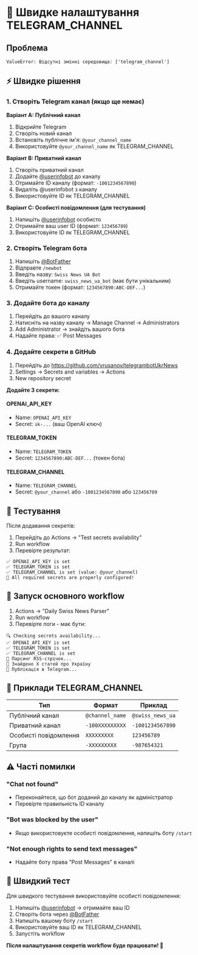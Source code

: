 # 🚨 Швидке налаштування TELEGRAM_CHANNEL

## Проблема
```
ValueError: Відсутні змінні середовища: ['telegram_channel']
```

## ⚡ Швидке рішення

### 1. Створіть Telegram канал (якщо ще немає)

**Варіант A: Публічний канал**
1. Відкрийте Telegram
2. Створіть новий канал
3. Встановіть публічне ім'я: `@your_channel_name`
4. Використовуйте `@your_channel_name` як TELEGRAM_CHANNEL

**Варіант B: Приватний канал**
1. Створіть приватний канал
2. Додайте [@userinfobot](https://t.me/userinfobot) до каналу
3. Отримайте ID каналу (формат: `-1001234567890`)
4. Видаліть @userinfobot з каналу
5. Використовуйте ID як TELEGRAM_CHANNEL

**Варіант C: Особисті повідомлення (для тестування)**
1. Напишіть [@userinfobot](https://t.me/userinfobot) особисто
2. Отримайте ваш user ID (формат: `123456789`)
3. Використовуйте ID як TELEGRAM_CHANNEL

### 2. Створіть Telegram бота

1. Напишіть [@BotFather](https://t.me/BotFather)
2. Відправте `/newbot`
3. Введіть назву: `Swiss News UA Bot`
4. Введіть username: `swiss_news_ua_bot` (має бути унікальним)
5. Отримайте токен (формат: `1234567890:ABC-DEF...`)

### 3. Додайте бота до каналу

1. Перейдіть до вашого каналу
2. Натисніть на назву каналу → Manage Channel → Administrators
3. Add Administrator → знайдіть вашого бота
4. Надайте права: ✅ Post Messages

### 4. Додайте секрети в GitHub

1. Перейдіть до https://github.com/vrusanov/telegrambotUkrNews
2. Settings → Secrets and variables → Actions
3. New repository secret

**Додайте 3 секрети:**

#### OPENAI_API_KEY
- Name: `OPENAI_API_KEY`
- Secret: `sk-...` (ваш OpenAI ключ)

#### TELEGRAM_TOKEN  
- Name: `TELEGRAM_TOKEN`
- Secret: `1234567890:ABC-DEF...` (токен бота)

#### TELEGRAM_CHANNEL
- Name: `TELEGRAM_CHANNEL`
- Secret: `@your_channel` або `-1001234567890` або `123456789`

## 🧪 Тестування

Після додавання секретів:

1. Перейдіть до Actions → "Test secrets availability"
2. Run workflow
3. Перевірте результат:

```
✅ OPENAI_API_KEY is set
✅ TELEGRAM_TOKEN is set  
✅ TELEGRAM_CHANNEL is set (value: @your_channel)
🎉 All required secrets are properly configured!
```

## 🚀 Запуск основного workflow

1. Actions → "Daily Swiss News Parser"
2. Run workflow
3. Перевірте логи - має бути:

```
🔍 Checking secrets availability...
✅ OPENAI_API_KEY is set
✅ TELEGRAM_TOKEN is set
✅ TELEGRAM_CHANNEL is set
📡 Парсинг RSS-стрічок...
📰 Знайдено X статей про Україну
📱 Публікація в Telegram...
```

## 📱 Приклади TELEGRAM_CHANNEL

| Тип | Формат | Приклад |
|-----|--------|---------|
| Публічний канал | `@channel_name` | `@swiss_news_ua` |
| Приватний канал | `-100XXXXXXXXX` | `-1001234567890` |
| Особисті повідомлення | `XXXXXXXXX` | `123456789` |
| Група | `-XXXXXXXXX` | `-987654321` |

## ⚠️ Часті помилки

### "Chat not found"
- Переконайтеся, що бот доданий до каналу як адміністратор
- Перевірте правильність ID каналу

### "Bot was blocked by the user"  
- Якщо використовуєте особисті повідомлення, напишіть боту `/start`

### "Not enough rights to send text messages"
- Надайте боту права "Post Messages" в каналі

## 🎯 Швидкий тест

Для швидкого тестування використовуйте особисті повідомлення:

1. Напишіть [@userinfobot](https://t.me/userinfobot) → отримайте ваш ID
2. Створіть бота через [@BotFather](https://t.me/BotFather)
3. Напишіть вашому боту `/start`
4. Використовуйте ваш ID як TELEGRAM_CHANNEL
5. Запустіть workflow

**Після налаштування секретів workflow буде працювати! 🎉**
